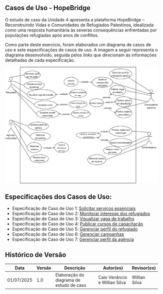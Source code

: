 ## Casos de Uso - HopeBridge

O estudo de caso da Unidade 4 apresenta a plataforma HopeBridge – Reconstruindo Vidas e Comunidades de Refugiados Palestinos, idealizada como uma resposta humanitária às severas consequências enfrentadas por populações refugiadas após anos de conflitos.

Como parte deste exercício, foram elaborados um diagrama de casos de uso e sete especificações de casos de uso. A imagem a seguir representa o diagrama desenvolvido, seguida pelos links que direcionam às informações detalhadas de cada especificação.

![Diagrama de Casos de Uso da HopeBridge](../assets/images/HopeBridge.png)

## Especificações dos Casos de Uso:

- Especificação de Caso de Uso 1: [Solicitar serviços essenciais](casos_de_uso/solicitar_servicos.md)
- Especificação de Caso de Uso 2: [Monitorar interesse dos refugiados](casos_de_uso/monitorar_interesse.md)
- Especificação de Caso de Uso 3: [Visualizar vaga de trabalho](casos_de_uso/visualizar_vaga.md)
- Especificação de Caso de Uso 4: [Publicar cursos de capacitação](casos_de_uso/publicar_curso.md)
- Especificação de Caso de Uso 5: [Gerenciar perfil do refugiado](casos_de_uso/perfil_refugiado.md)
- Especificação de Caso de Uso 6: [Gerenciar campanhas](casos_de_uso/gerenciar_campanhas.md)
- Especificação de Caso de Uso 7: [Gerenciar perfil da agência](casos_de_uso/perfil_agencia.md)

## Histórico de Versão
Data     | Versão | Descrição | Autor(es) | Revisor(es)
-------- | ------ | --------- | ----- | ---------
01/07/2025 | 1.0 | Elaboração do diagrama de estudo de caso | Caio Venâncio e Willian Silva | Willian Silva |
